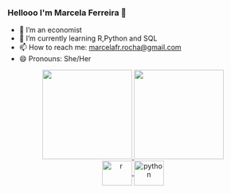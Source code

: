 ### Hellooo I'm Marcela Ferreira 👋



- 🔭 I’m an economist
- 🌱 I’m currently learning R,Python and SQL
- 📫 How to reach me: marcelafr.rocha@gmail.com
- 😄 Pronouns: She/Her

<div align="center">
  <a href="https://github.com/MarcelaFerreiraR">
  <img height="180em" src="https://github-readme-stats.vercel.app/api?username=MarcelaFerreiraR&show_icons=true&theme=synthwave&include_all_commits=true&count_private=true"/>
  <img height="180em" src="https://github-readme-stats.vercel.app/api/top-langs/?username=MarcelaFerreiraR&layout=compact&langs_count=7&theme=synthwave"/>

<div>

<img align="center" alt="r" height="50" width="60" src="https://cdn.jsdelivr.net/gh/devicons/devicon/icons/r/r-original.svg" />
<img align="center" alt="python" height="50" width="60" src="https://cdn.jsdelivr.net/gh/devicons/devicon/icons/python/python-original.svg" />
